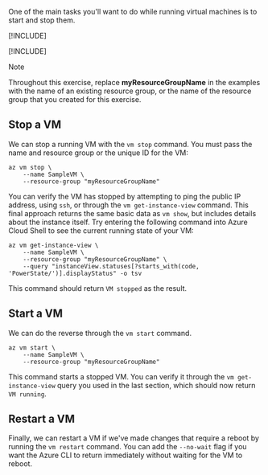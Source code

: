 One of the main tasks you'll want to do while running virtual machines is to start and stop them.

[!INCLUDE[](../../../includes/azure-optional-exercise-subscription-note.md)]

[!INCLUDE[](../../../includes/azure-cloud-shell-terminal-note.md)]

> [!NOTE]
> Throughout this exercise, replace **myResourceGroupName** in the examples with the name of an existing resource group, or the name of the resource group that you created for this exercise.

## Stop a VM

We can stop a running VM with the `vm stop` command. You must pass the name and resource group or the unique ID for the VM:

```azurecli
az vm stop \
    --name SampleVM \
    --resource-group "myResourceGroupName"
```

You can verify the VM has stopped by attempting to ping the public IP address, using `ssh`, or through the `vm get-instance-view` command. This final approach returns the same basic data as `vm show`, but includes details about the instance itself. Try entering the following command into Azure Cloud Shell to see the current running state of your VM:

```azurecli
az vm get-instance-view \
    --name SampleVM \
    --resource-group "myResourceGroupName" \
    --query "instanceView.statuses[?starts_with(code, 'PowerState/')].displayStatus" -o tsv
```

This command should return `VM stopped` as the result.

## Start a VM

We can do the reverse through the `vm start` command.

```azurecli
az vm start \
    --name SampleVM \
    --resource-group "myResourceGroupName"
```

This command starts a stopped VM. You can verify it through the `vm get-instance-view` query you used in the last section, which should now return `VM running`.

## Restart a VM

Finally, we can restart a VM if we've made changes that require a reboot by running the `vm restart` command. You can add the `--no-wait` flag if you want the Azure CLI to return immediately without waiting for the VM to reboot.
